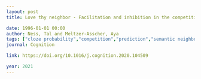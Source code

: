 ```yaml
---
layout: post
title: Love thy neighbor - Facilitation and inhibition in the competition between parallel predictions

date: 1996-01-01 00:00
author: Ness, Tal and Meltzer-Asscher, Aya
tags: ["cloze probability","competition","prediction","semantic neighborhood","sentence processing"]
journal: Cognition

link: https://doi.org/10.1016/j.cognition.2020.104509

year: 2021
---
```



